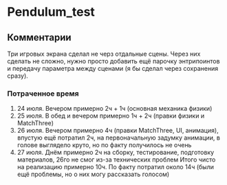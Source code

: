 # Pendulum_test

## Комментарии
Три игровых экрана сделал не черз отдальные сцены. Через них сделать не сложно, нужно просто добавить ещё парочку энтрипоинтов и передачу параметра между сценами (я бы сделал через сохранения сразу).

### Потраченное время
1. 24 июля. Вечером примерно 2ч + 1ч (основная механика физики)
2. 25 июля. В обед и вечером примерно 1ч + 2ч (правки физики и MatchThree)
3. 26 июля. Вечером примерно 4ч (правки MatchThree, UI, анимация), впустую ещё потратил 2ч, на первоначальную задумку анимации, в голове выглядело круто, но по факту получилось не очень
3. 27 июля. Днём примерно 2ч на сборку, тестирование, подготовку материалов, 26го не смог из-за технических проблем
Итого чисто на реализацию примерно 10ч. По факту потратил около 14ч (были ещё проблемы, но о них могу рассказать голосом)
